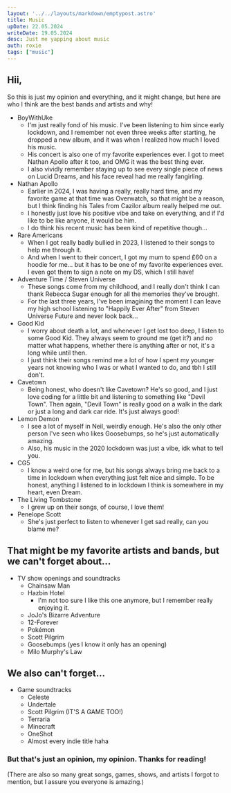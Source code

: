 ```yaml
---
layout: '../../layouts/markdown/emptypost.astro'
title: Music 
upDate: 22.05.2024
writeDate: 19.05.2024
desc: Just me yapping about music
auth: roxie
tags: ["music"]
---
```

## Hii,
So this is just my opinion and everything, and it might change, but here are who I think are the best bands and artists and why!

* BoyWithUke
    - I'm just really fond of his music. I've been listening to him since early lockdown, and I remember not even three weeks after starting, he dropped a new album, and it was when I realized how much I loved his music.
    - His concert is also one of my favorite experiences ever. I got to meet Nathan Apollo after it too, and OMG it was the best thing ever.
    - I also vividly remember staying up to see every single piece of news on Lucid Dreams, and his face reveal had me really fangirling.
* Nathan Apollo
    - Earlier in 2024, I was having a really, really hard time, and my favorite game at that time was Overwatch, so that might be a reason, but I think finding his Tales from Cazilor album really helped me out.
    - I honestly just love his positive vibe and take on everything, and if I'd like to be like anyone, it would be him.
    - I do think his recent music has been kind of repetitive though...
* Rare Americans
    - When I got really badly bullied in 2023, I listened to their songs to help me through it.
    - And when I went to their concert, I got my mum to spend £60 on a hoodie for me... but it has to be one of my favorite experiences ever. I even got them to sign a note on my DS, which I still have!
* Adventure Time / Steven Universe
    - These songs come from my childhood, and I really don't think I can thank Rebecca Sugar enough for all the memories they've brought.
    - For the last three years, I've been imagining the moment I can leave my high school listening to "Happily Ever After" from Steven Universe Future and never look back...
* Good Kid
    - I worry about death a lot, and whenever I get lost too deep, I listen to some Good Kid. They always seem to ground me (get it?) and no matter what happens, whether there is anything after or not, it's a long while until then.
    - I just think their songs remind me a lot of how I spent my younger years not knowing who I was or what I wanted to do, and tbh I still don't.
* Cavetown
    - Being honest, who doesn't like Cavetown? He's so good, and I just love coding for a little bit and listening to something like "Devil Town". Then again, "Devil Town" is really good on a walk in the dark or just a long and dark car ride. It's just always good!
* Lemon Demon
    - I see a lot of myself in Neil, weirdly enough. He's also the only other person I've seen who likes Goosebumps, so he's just automatically amazing.
    - Also, his music in the 2020 lockdown was just a vibe, idk what to tell you.
* CG5
    - I know a weird one for me, but his songs always bring me back to a time in lockdown when everything just felt nice and simple. To be honest, anything I listened to in lockdown I think is somewhere in my heart, even Dream.
* The Living Tombstone
    - I grew up on their songs, of course, I love them!
* Penelope Scott
    - She's just perfect to listen to whenever I get sad really, can you blame me?

## That might be my favorite artists and bands, but we can't forget about...
* TV show openings and soundtracks
    - Chainsaw Man
    - Hazbin Hotel
        - I'm not too sure I like this one anymore, but I remember really enjoying it.
    - JoJo's Bizarre Adventure
    - 12-Forever
    - Pokémon
    - Scott Pilgrim
    - Goosebumps (yes I know it only has an opening)
    - Milo Murphy's Law

## We also can't forget...
* Game soundtracks
    - Celeste
    - Undertale
    - Scott Pilgrim (IT'S A GAME TOO!)
    - Terraria
    - Minecraft
    - OneShot
    - Almost every indie title haha

### But that's just an opinion, my opinion. Thanks for reading!
(There are also so many great songs, games, shows, and artists I forgot to mention, but I assure you everyone is amazing.)